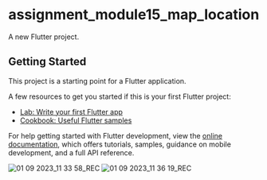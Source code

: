 # assignment_module15_map_location

A new Flutter project.

## Getting Started

This project is a starting point for a Flutter application.

A few resources to get you started if this is your first Flutter project:

- [Lab: Write your first Flutter app](https://docs.flutter.dev/get-started/codelab)
- [Cookbook: Useful Flutter samples](https://docs.flutter.dev/cookbook)

For help getting started with Flutter development, view the
[online documentation](https://docs.flutter.dev/), which offers tutorials,
samples, guidance on mobile development, and a full API reference.

![01 09 2023_11 33 58_REC](https://github.com/shahadat349850/Assignment_15_Map_location_tracker-/assets/112892447/423d72e0-2868-4ad5-8334-ca7c82b5d421)
![01 09 2023_11 36 19_REC](https://github.com/shahadat349850/Assignment_15_Map_location_tracker-/assets/112892447/2af5c356-7559-4c09-997d-e46144ec370c)
